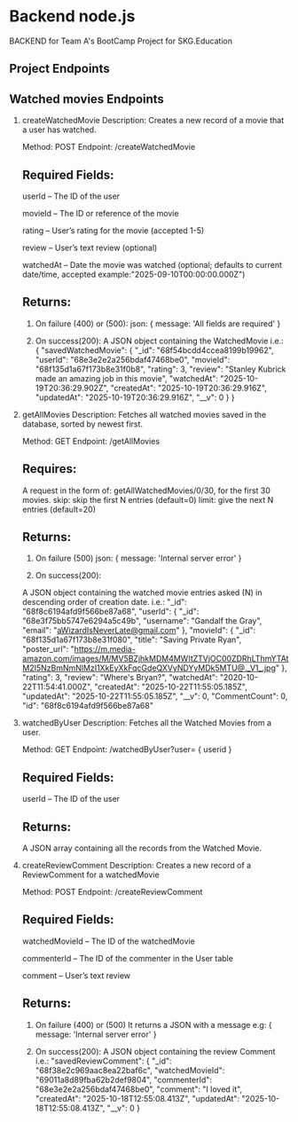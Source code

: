 # Backend node.js 

BACKEND for Team A's BootCamp Project for SKG.Education 

## Project Endpoints

## Watched movies Endpoints
1. createWatchedMovie
    Description:
    Creates a new record of a movie that a user has watched.

    Method: POST
    Endpoint: /createWatchedMovie

    ## Required Fields:

    userId – The ID of the user

    movieId – The ID or reference of the movie

    rating – User’s rating for the movie (accepted 1-5)

    review – User’s text review (optional)

    watchedAt – Date the movie was watched (optional; defaults to current date/time, accepted example:"2025-09-10T00:00:00.000Z")

    ## Returns:
    1. On failure (400) or (500):
    json: { message: 'All fields are required' } 

    2. On success(200): 
    A JSON object containing the WatchedMovie i.e.:
    {
    "savedWatchedMovie": {
        "_id": "68f54bcdd4ccea8199b19962",
        "userId": "68e3e2e2a256bdaf47468be0",
        "movieId": "68f135d1a67f173b8e31f0b8",
        "rating": 3,
        "review": "Stanley Kubrick made an amazing job in this movie",
        "watchedAt": "2025-10-19T20:36:29.902Z",
        "createdAt": "2025-10-19T20:36:29.916Z",
        "updatedAt": "2025-10-19T20:36:29.916Z",
        "__v": 0
    }
}
    

2. getAllMovies
    Description:
    Fetches all watched movies saved in the database, sorted by newest first.
    
    Method: GET
    Endpoint: /getAllMovies
    
    ## Requires:    
    A request in the form of: getAllWatchedMovies/0/30, for the first 30 movies. 
    skip: skip the first N entries (default=0)
    limit: give the next N entries (default=20)
    
    ## Returns:
    
    1. On failure (500)
    json: { message: 'Internal server error' } 

    2. On success(200): 

    A JSON object containing the watched movie entries asked (N) in descending order of creation date. i.e.:
    "_id": "68f8c6194afd9f566be87a68",
        "userId": {
            "_id": "68e3f75bb5747e6294a5c49b",
            "username": "Gandalf the Gray",
            "email": "aWizardIsNeverLate@gmail.com"
        },
        "movieId": {
            "_id": "68f135d1a67f173b8e31f080",
            "title": "Saving Private Ryan",
            "poster_url": "https://m.media-amazon.com/images/M/MV5BZjhkMDM4MWItZTVjOC00ZDRhLThmYTAtM2I5NzBmNmNlMzI1XkEyXkFqcGdeQXVyNDYyMDk5MTU@._V1_.jpg"
        },
        "rating": 3,
        "review": "Where's Bryan?",
        "watchedAt": "2020-10-22T11:54:41.000Z",
        "createdAt": "2025-10-22T11:55:05.185Z",
        "updatedAt": "2025-10-22T11:55:05.185Z",
        "__v": 0,
        "CommentCount": 0,
        "id": "68f8c6194afd9f566be87a68"
    

3. watchedByUser
   Description:
   Fetches all the Watched Movies from a user.

   Method: GET
   Endpoint: /watchedByUser?user= { userid }

    ## Required Fields:

    userId – The ID of the user

   ## Returns:
   A JSON array containing all the records from the Watched Movie.


4. createReviewComment
    Description:
    Creates a new record of a ReviewComment for a watchedMovie

    Method: POST
    Endpoint: /createReviewComment

    ## Required Fields:

    watchedMovieId – The ID of the watchedMovie

    commenterId – The ID of the commenter in the User table

    comment – User’s text review 

    ## Returns:
    1. On failure (400) or (500)
    It returns a JSON with a message e.g: { message: 'Internal server error' } 

    2. On success(200): 
    A JSON object containing the review Comment i.e.:
    "savedReviewComment": {
        "_id": "68f38e2c969aac8ea22baf6c",
        "watchedMovieId": "69011a8d89fba62b2def9804",
        "commenterId": "68e3e2e2a256bdaf47468be0",
        "comment": "I loved it",
        "createdAt": "2025-10-18T12:55:08.413Z",
        "updatedAt": "2025-10-18T12:55:08.413Z",
        "__v": 0
    }